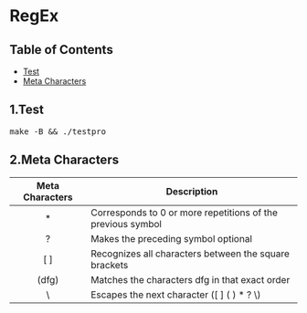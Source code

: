 # RegEx

## Table of Contents

- [Test](#1-test)
- [Meta Characters](#2-meta-characters)

## 1.Test

<pre>
make -B && ./testpro
</pre>

## 2.Meta Characters

|Meta Characters|Description|
|:----:|----|
|*|Corresponds to 0 or more repetitions of the previous symbol|
|?|Makes the preceding symbol optional|
|[ ]|Recognizes all characters between the square brackets|
|(dfg)|Matches the characters dfg in that exact order|
|&#92;|Escapes the next character (\[ \] \( \) \* \? \\)|

  

